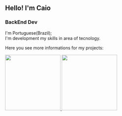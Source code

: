 ## Hello! I'm Caio
### BackEnd Dev <br>

  I'm Portuguese(Brazil); <br>
    I'm development my skills in area of tecnology. 


Here you see more informations for my projects:

<a href="https://github.com/Caioaraujo48">
<img height="180em" src="https://github-readme-stats.vercel.app/api?username=Caioaraujo48&show_icons=true&include_all_commits=true&theme=gotham"/>
<a href="https://github.com/Caioaraujo48/github-readme-stats">
<img height="180em" src="https://github-readme-stats.vercel.app/api/top-langs/?username=Caioaraujo48&layout=compact&theme=gotham&langs_count=6" />

